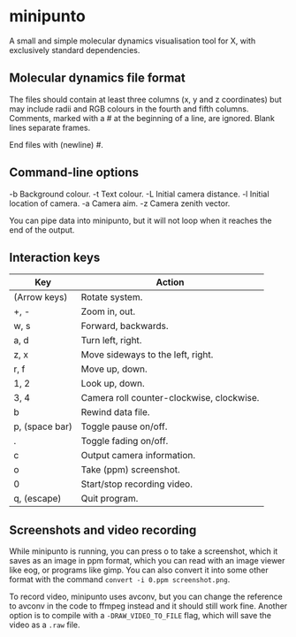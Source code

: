 # minipunto

 A small and simple molecular dynamics visualisation tool for X, with
 exclusively standard dependencies.

## Molecular dynamics file format

The files should contain at least three columns
(x, y and z coordinates) but may include radii
and RGB colours in the fourth and fifth columns.
Comments, marked with a # at the  beginning of a
line, are ignored. Blank lines separate frames.

End files with (newline) #.

## Command-line options

  -b <RGB integer> Background colour.
  -t <RGB integer> Text colour.
  -L <x value>     Initial camera distance.
  -l <x> <y> <z>   Initial location of camera.
  -a <x> <y> <z>   Camera aim.
  -z <x> <y> <z>   Camera zenith vector.

You can pipe data into minipunto, but it will not loop when it
reaches the end of the output.

## Interaction keys

|     Key        |     Action                                |
|----------------|-------------------------------------------|
| (Arrow keys)   | Rotate system.                            |
| +, -           | Zoom in, out.                             |
| w, s           | Forward, backwards.                       |
| a, d           | Turn left, right.                         |
| z, x           | Move sideways to the left, right.         |
| r, f           | Move up, down.                            |
| 1, 2           | Look up, down.                            |
| 3, 4           | Camera roll counter-clockwise, clockwise. |
| b              | Rewind data file.                         |
| p, (space bar) | Toggle pause on/off.                      |
| .              | Toggle fading on/off.                     |
| c              | Output camera information.                |
| o              | Take (ppm) screenshot.                    |
| 0              | Start/stop recording video.               |
| q, (escape)    | Quit program.                             |

## Screenshots and video recording

While minipunto is running, you can press o to take a screenshot,
which it saves as an image in ppm format, which you can read with
an image viewer like eog, or programs like gimp. You can also
convert it into some other format with the command
``convert -i 0.ppm screenshot.png``.

To record video, minipunto uses avconv, but you can change the
reference to avconv in the code to ffmpeg instead and it should
still work fine. Another option is to compile with a
``-DRAW_VIDEO_TO_FILE`` flag, which will save the video as a
``.raw`` file.
